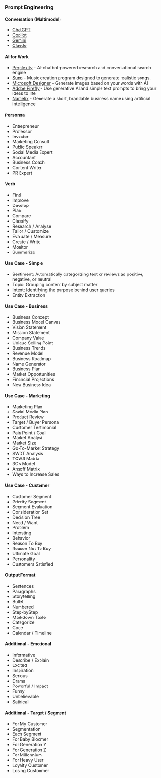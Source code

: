 ### Prompt Engineering

#### Conversation (Multimodel)
- [ChatGPT](https://chatgpt.com)
- [Copilot](https://www.bing.com/chat)
- [Gemini](https://gemini.google.com)
- [Claude](https://claude.ai)

#### AI for Work
- [Perplexity](https://www.perplexity.ai) - AI-chatbot-powered research and conversational search engine
- [Suno](https://suno.com) -  Music creation program designed to generate realistic songs.
- [Microsoft Designer](https://designer.microsoft.com) - Generate images based on your words with AI
- [Adobe Firefly](https://firefly.adobe.com) -  Use generative AI and simple text prompts to bring your ideas to life
- [Namelix](https://namelix.com) - Generate a short, brandable business name using artificial intelligence

#### Personna
- Entrepreneur
- Professor
- Investor
- Marketing Consult
- Public Speaker
- Social Media Expert
- Accountant
- Business Coach
- Content Writer
- PR Expert

#### Verb
- Find
- Improve
- Develop
- Plan
- Compare
- Classify
- Research / Analyse
- Tailor / Customize
- Evaluate / Measure
- Create / Write
- Monitor
- Summarize

#### Use Case - Simple
- Sentiment: Automatically categorizing text or reviews as positive, negative, or neutral
- Topic: Grouping content by subject matter
- Intent: Identifying the purpose behind user queries
- Entity Extraction

#### Use Case - Business
- Business Concept
- Business Model Canvas
- Vision Statement
- Mission Statement
- Company Value
- Unique Selling Point
- Business Trends
- Revenue Model
- Business Roadmap
- Name Generator
- Business Plan
- Market Opportunities
- Financial Projections
- New Business Idea

#### Use Case - Marketing
- Marketing Plan
- Social Media Plan
- Product Review
- Target / Buyer Persona
- Customer Testimonial
- Pain Point / Goal
- Market Analysi
- Market Size
- Go-To-Market Strategy
- SWOT Analysis
- TOWS Matrix
- 3C’s Model
- Ansoff Matrix
- Ways to Increase Sales

#### Use Case - Customer
- Customer Segment
- Priority Segment
- Segment Evaluation
- Consideration Set
- Decision Tree
- Need / Want
- Problem
- Intersting
- Behavior
- Reason To Buy
- Reason Not To Buy
- Ultimate Goal
- Personality
- Customers Satisfied

#### Output Format
- Sentences
- Paragraphs
- Storytelling
- Bullet
- Numbered
- Step-byStep
- Markdown Table
- Categorize
- Code
- Calendar / Timeline

#### Additional - Emotional
- Informative
- Describe / Explain
- Excited
- Inspiration
- Serious
- Drama
- Powerful / Impact
- Funny
- Unbelievable
- Satirical

#### Additional - Target / Segment
- For My Customer
- Segmentation
- Each Segment
- For Baby Bloomer
- For Generation Y
- For Generation Z
- For Millennium
- For Heavy User
- Loyalty Customer
- Losing Custonmer

